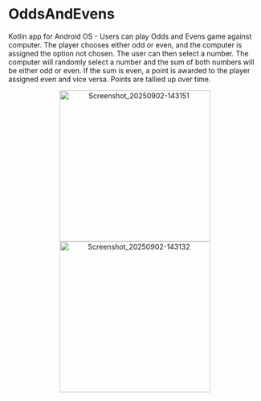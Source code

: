 # OddsAndEvens
Kotlin app for Android OS - Users can play Odds and Evens game against computer. The player chooses either odd or even, and the computer is assigned the option not chosen. The user can then select a number. The computer will randomly select a number and the sum of both numbers will be either odd or even. If the sum is even, a point is awarded to the player assigned even and vice versa. Points are tallied up over time.

<p align="center">
  <img width="300" alt="Screenshot_20250902-143151" src="https://github.com/user-attachments/assets/d2cf531b-d77c-4d54-9f5b-5239510ba092" />
  <img width="300" alt="Screenshot_20250902-143132" src="https://github.com/user-attachments/assets/0b4cfd75-fb39-4362-bd5c-b28655fdfc27" />
</p>
